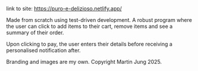 link to site: https://puro-e-delizioso.netlify.app/

Made from scratch using test-driven development. A robust program where the user can click to add items to their cart, remove items and see a summary of their order.

Upon clicking to pay, the user enters their details before receiving a personalised notification after. 

Branding and images are my own. Copyright Martin Jung 2025. 

